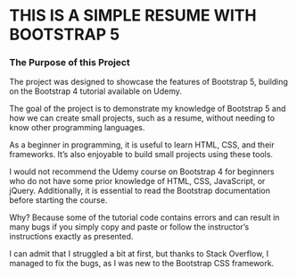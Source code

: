 # THIS IS A SIMPLE RESUME WITH BOOTSTRAP 5

### The Purpose of this Project

The project was designed to showcase the features of Bootstrap 5, building on the Bootstrap 4 tutorial available on Udemy.

The goal of the project is to demonstrate my knowledge of Bootstrap 5 and how we can create small projects, such as a resume, without needing to know other programming languages.

As a beginner in programming, it is useful to learn HTML, CSS, and their frameworks. It’s also enjoyable to build small projects using these tools.

I would not recommend the Udemy course on Bootstrap 4 for beginners who do not have some prior knowledge of HTML, CSS, JavaScript, or jQuery. Additionally, it is essential to read the Bootstrap documentation before starting the course.

Why? Because some of the tutorial code contains errors and can result in many bugs if you simply copy and paste or follow the instructor’s instructions exactly as presented.

I can admit that I struggled a bit at first, but thanks to Stack Overflow, I managed to fix the bugs, as I was new to the Bootstrap CSS framework.
